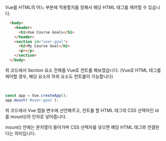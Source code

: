 Vue를 HTML의 어느 부분에 적용할지를 정해서 해당 HTML 태그를 제어할 수 있습니다.

```html
  <body>
    <header>
      <h1>Vue Course Goals</h1>
    </header>
    <section id="user-goal">
      <h2>My Course Goal</h2>
      <p></p>
    </section>
  </body>
```

위 코드에서 Section 요소 전체를 Vue로 컨트롤 해보겠습니다. (Vue로 HTML 태그를 제어할 경우, 해당 요소의 하위 요소도 컨트롤이 가능합니다)

<br>

```javascript
const app = Vue.createApp();
app.mount('#user-goal');
```

위 코드에서 Vue 앱을 변수에 선언해주고, 컨트롤 할 HTML 태그의 CSS 선택자인 id를 mount()의 인자로 넣어줍니다.

mount() 안에는 문자열이 들어가며 CSS 선택자를 넣으면 해당 HTML 태그와 연결된다는 의미입니다.